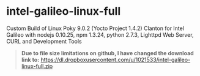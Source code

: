intel-galileo-linux-full
========================

Custom Build of Linux Poky 9.0.2 (Yocto Project 1.4.2) Clanton for Intel Galileo with nodejs 0.10.25, npm 1.3.24, python 2.7.3, Lighttpd Web Server, CURL and Development Tools

> **Due to file size limitations on github, I have changed the download link to:**
> https://dl.dropboxusercontent.com/u/1021533/intel-galileo-linux-full.zip

